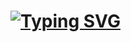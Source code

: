 # [![Typing SVG](https://readme-typing-svg.demolab.com?font=Fira+Code&size=24&pause=1000&color=D20000&random=false&width=435&lines=Antonino+Lorenzo)](https://git.io/typing-svg)
<!-- Resource: https://readme-typing-svg.demolab.com/demo/ -->


<!--
|                                               |                                                                                    |
| --------------------------------------------- | ---------------------------------------------------------------------------------- |
| [TryHackMe](https://tryhackme.com/p/aLorenzo) | <img src="https://tryhackme-badges.s3.amazonaws.com/aLorenzo.png" alt="TryHackMe"> |

- Is this the only way I can proof Penetration Testing skills? yay

-->
<!--
### Language and Tools

[![My Skills](https://skillicons.dev/icons?i=python,go,fastapi,docker,kali)](https://skillicons.dev)

- Mid python knowledge
- Basic go knowledge
- Used fast api in local deployments 
- What is docker?

-->
<!-- Resource: https://skillicons.dev/ -->

